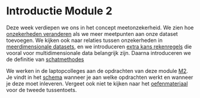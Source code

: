 # Introductie Module 2
<!--REF\label{/module-2/introductie}-->

Deze week verdiepen we ons in het concept meetonzekerheid.  We zien hoe [onzekerheden veranderen](/module-2/wet-van-grote-aantallen) als we meer meetpunten aan onze dataset toevoegen. We kijken ook naar relaties tussen onzekerheden in [meerdimensionale datasets](/module-2/meerdimensionale-data), en we introduceren [extra kans rekenregels](/module-2/extra-kansrekenregels) die vooral voor multidimensionale data belangrijk zijn. Daarna introduceren we de definitie van [schatmethodes](/module-2/schatmethodes)


We werken in de laptopcolleges aan de opdrachten van deze module [M2](/opdrachten-module-2/opdrachten). Je vindt in het [schema](/informatie/inleveropdrachten) wanneer je aan welke opdrachten werkt en wanneer je deze moet inleveren.
Vergeet ook niet te kijken naar het [oefenmateriaal](/tussentoets-ii/inhoud) voor de tweede tussentoets. 

